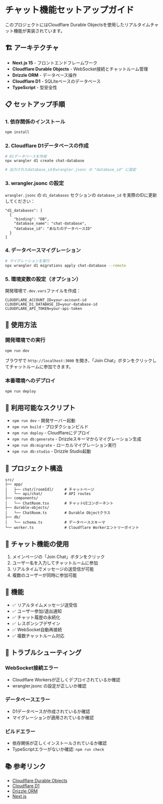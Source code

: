 # チャット機能セットアップガイド

このプロジェクトにはCloudflare Durable Objectsを使用したリアルタイムチャット機能が実装されています。

## 🏗️ アーキテクチャ

- **Next.js 15** - フロントエンドフレームワーク
- **Cloudflare Durable Objects** - WebSocket接続とチャットルーム管理
- **Drizzle ORM** - データベース操作
- **Cloudflare D1** - SQLiteベースのデータベース
- **TypeScript** - 型安全性

## 📋 セットアップ手順

### 1. 依存関係のインストール
```bash
npm install
```

### 2. Cloudflare D1データベースの作成
```bash
# D1データベースを作成
npx wrangler d1 create chat-database

# 出力されたdatabase_idをwrangler.jsonc の "database_id" に設定
```

### 3. wrangler.jsonc の設定
`wrangler.jsonc` の `d1_databases` セクションの `database_id` を実際のIDに更新してください：

```jsonc
"d1_databases": [
  {
    "binding": "DB",
    "database_name": "chat-database",
    "database_id": "あなたのデータベースID"
  }
]
```

### 4. データベースマイグレーション
```bash
# マイグレーションを実行
npx wrangler d1 migrations apply chat-database --remote
```

### 5. 環境変数の設定（オプション）
開発環境で`.dev.vars`ファイルを作成：
```
CLOUDFLARE_ACCOUNT_ID=your-account-id
CLOUDFLARE_D1_DATABASE_ID=your-database-id
CLOUDFLARE_API_TOKEN=your-api-token
```

## 🚀 使用方法

### 開発環境での実行
```bash
npm run dev
```

ブラウザで `http://localhost:3000` を開き、「Join Chat」ボタンをクリックしてチャットルームに参加できます。

### 本番環境へのデプロイ
```bash
npm run deploy
```

## 🔧 利用可能なスクリプト

- `npm run dev` - 開発サーバー起動
- `npm run build` - プロダクションビルド
- `npm run deploy` - Cloudflareにデプロイ
- `npm run db:generate` - Drizzleスキーマからマイグレーション生成
- `npm run db:migrate` - ローカルマイグレーション実行
- `npm run db:studio` - Drizzle Studio起動

## 📁 プロジェクト構造

```
src/
├── app/
│   ├── chat/[roomId]/     # チャットページ
│   └── api/chat/          # API routes
├── components/
│   └── ChatRoom.tsx       # チャットUIコンポーネント
├── durable-objects/
│   └── ChatRoom.ts        # Durable Objectクラス
├── db/
│   └── schema.ts          # データベーススキーマ
└── worker.ts              # Cloudflare Workerエントリーポイント
```

## 🔗 チャット機能の使用

1. メインページの「Join Chat」ボタンをクリック
2. ユーザー名を入力してチャットルームに参加
3. リアルタイムでメッセージの送受信が可能
4. 複数のユーザーが同時に参加可能

## 🎯 機能

- ✅ リアルタイムメッセージ送受信
- ✅ ユーザー参加/退出通知
- ✅ チャット履歴の永続化
- ✅ レスポンシブデザイン
- ✅ WebSocket自動再接続
- ✅ 複数チャットルーム対応

## 🐛 トラブルシューティング

### WebSocket接続エラー
- Cloudflare Workersが正しくデプロイされているか確認
- wrangler.jsonc の設定が正しいか確認

### データベースエラー
- D1データベースが作成されているか確認
- マイグレーションが適用されているか確認

### ビルドエラー
- 依存関係が正しくインストールされているか確認
- TypeScriptエラーがないか確認: `npm run check`

## 📚 参考リンク

- [Cloudflare Durable Objects](https://developers.cloudflare.com/durable-objects/)
- [Cloudflare D1](https://developers.cloudflare.com/d1/)
- [Drizzle ORM](https://orm.drizzle.team/)
- [Next.js](https://nextjs.org/docs)